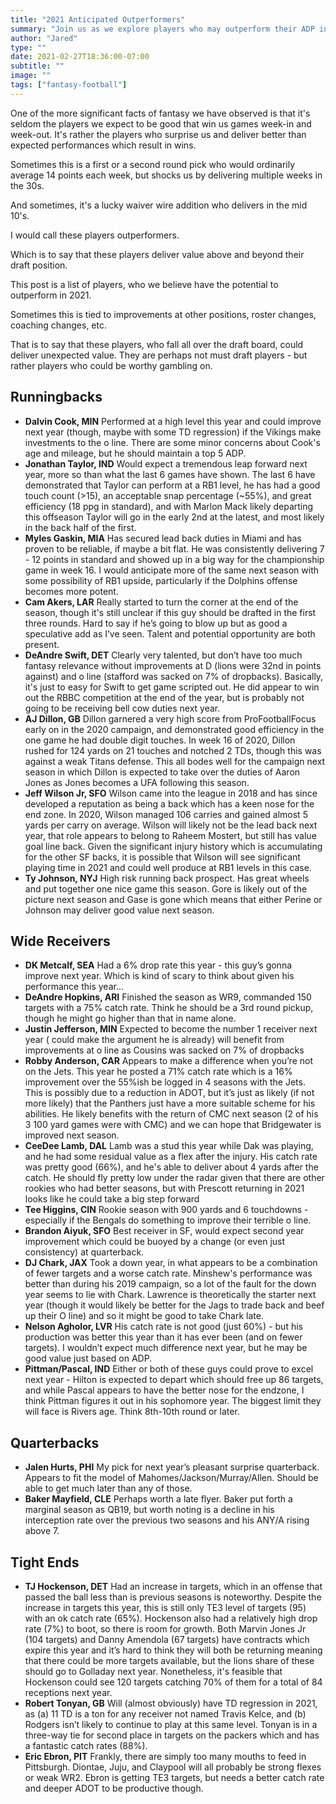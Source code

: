 ```yaml
---
title: "2021 Anticipated Outperformers"
summary: "Join us as we explore players who may outperform their ADP in the coming season"
author: "Jared"
type: ""
date: 2021-02-27T18:36:00-07:00
subtitle: ""
image: ""
tags: ["fantasy-football"]
---
```


One of the more significant facts of fantasy we have observed is that it's seldom the players we expect to be good that win us games week-in and week-out. It's rather the players who surprise us and deliver better than expected performances which result in wins.

Sometimes this is a first or a second round pick who would ordinarily average 14 points each week, but shocks us by delivering multiple weeks in the 30s. 

And sometimes, it's a lucky waiver wire addition who delivers in the mid 10's.

I would call these players outperformers.

Which is to say that these players deliver value above and beyond their draft position. 

This post is a list of players, who we believe have the potential to outperform in 2021. 

Sometimes this is tied to improvements at other positions, roster changes, coaching changes, etc.

That is to say that these players, who fall all over the draft board, could deliver unexpected value. They are perhaps not must draft players - but rather players who could be worthy gambling on.

## Runningbacks

- **Dalvin Cook, MIN**
  Performed at a high level this year and could improve next year (though, maybe with some TD regression) if the Vikings make investments to the o line. There are some minor concerns about Cook's age and mileage, but he should maintain a top 5 ADP.
- **Jonathan Taylor, IND**
  Would expect a tremendous leap forward next year, more so than what the last 6 games have shown. The last 6 have demonstrated that Taylor can perform at a RB1 level, he has had a good touch count (>15), an acceptable snap percentage (~55%),  and great efficiency (18 ppg in standard), and with Marlon Mack likely departing this offseason Taylor will go in the early 2nd at the latest, and most likely in the back half of the first.
- **Myles Gaskin, MIA**
  Has secured lead back duties in Miami and has proven to be reliable, if maybe a bit flat. He was consistently delivering 7 - 12 points in standard and showed up in a big way for the championship game in week 16. I would anticipate more of the same next season with some possibility of RB1 upside, particularly if the Dolphins offense becomes more potent.
- **Cam Akers, LAR**
  Really started to turn the corner at the end of the season, though it's still unclear if this guy should be drafted in the first three rounds. Hard to say if he’s going to blow up but as good a speculative add as I’ve seen. Talent and potential opportunity are both present. 
- **DeAndre Swift, DET**
  Clearly very talented, but don’t have too much fantasy relevance without improvements at D (lions were 32nd in points against) and o line (stafford was sacked on 7% of dropbacks). Basically, it's just to easy for Swift to get game scripted out. He did appear to win out the RBBC competition at the end of the year, but is probably not going to be receiving bell cow duties next year. 
- **AJ Dillon, GB**
  Dillon garnered a very high score from ProFootballFocus early on in the 2020 campaign, and demonstrated good efficiency in the one game he had double digit touches. In week 16 of 2020, Dillon rushed for 124 yards on 21 touches and notched 2 TDs, though this was against a weak Titans defense. This all bodes well for the campaign next season in which Dillon is expected to take over the duties of Aaron Jones as Jones becomes a UFA following this season.
- **Jeff Wilson Jr, SFO**
  Wilson came into the league in 2018 and has since developed a reputation as being a back which has a keen nose for the end zone. In 2020, Wilson managed 106 carries and gained almost 5 yards per carry on average. Wilson will likely not be the lead back next year, that role appears to belong to Raheem Mostert, but still has value goal line back. Given the significant injury history which is accumulating for the other SF backs, it is possible that Wilson will see significant playing time in 2021 and could well produce at RB1 levels in this case.
- **Ty Johnson, NYJ**
  High risk running back prospect. Has great wheels and put together one nice  game this season. Gore is likely out of the picture next season and Gase is gone which means that either Perine or Johnson may deliver good value next season. 

## Wide Receivers

- **DK Metcalf, SEA**
  Had a 6% drop rate this year - this guy’s gonna improve next year. Which is kind of scary to think about given his performance this year...
- **DeAndre Hopkins, ARI**
  Finished the season as WR9, commanded 150 targets with a 75% catch rate. Think he should be a 3rd round pickup, though he might go higher than that in  name alone.
- **Justin Jefferson, MIN**
  Expected to become  the number 1 receiver next year ( could make the argument he is already) will benefit from improvements at o line as Cousins was sacked on 7% of dropbacks
- **Robby Anderson, CAR**
  Appears to make a difference when you’re not on the Jets. This year he posted a  71% catch rate which is a 16% improvement over the 55%ish be logged in 4 seasons with the Jets. This is possibly due to a reduction in ADOT, but it’s just as likely (if not more likely) that the Panthers just have a  more suitable scheme for his abilities. He likely benefits with the  return of CMC next season (2 of his 3 100 yard games were with CMC) and  we can hope that Bridgewater is improved next season. 
- **CeeDee Lamb, DAL**
  Lamb was a stud this year while Dak was playing, and he had some residual value as a flex after the injury. His catch rate was pretty good (66%), and he's able to deliver about 4 yards after the catch. He should fly pretty low under the radar given that there are other rookies who had better seasons, but with Prescott returning in 2021 looks like he could take a big step forward
- **Tee Higgins, CIN**
  Rookie season with 900 yards and 6 touchdowns - especially if the Bengals do  something to improve their terrible o line. 
- **Brandon Aiyuk, SFO**
  Best receiver in SF, would expect second year improvement which could be  buoyed by a change (or even just consistency) at quarterback.
- **DJ Chark, JAX**
  Took a down year, in what appears to be a combination of fewer targets and a worse catch rate. Minshew's performance was better than during his 2019 campaign, so a lot of the fault for the down year seems to lie with Chark. Lawrence is theoretically the starter next year (though it would likely be better for the Jags to trade back and beef up their O line) and so it might be good to take Chark late.
- **Nelson Agholor, LVR**
  His catch rate is not good (just 60%) - but his production was better this year than it has ever been (and on fewer targets). I wouldn’t expect much difference next year, but he may be good value just based on ADP.
- **Pittman/Pascal, IND**
  Either or both of these guys could  prove to excel next year - Hilton is expected to depart which should  free up 86 targets, and while Pascal appears to have the better nose for the endzone, I think Pittman figures it out in his sophomore year. The  biggest limit they will face is Rivers age. Think 8th-10th round or  later. 

## Quarterbacks

- **Jalen Hurts, PHI**
  My pick for next year’s pleasant surprise quarterback. Appears to fit the model of Mahomes/Jackson/Murray/Allen. Should be able to get much later than  any of those. 
- **Baker Mayfield, CLE**
  Perhaps worth a late flyer. Baker put forth a marginal season as QB19, but worth noting is a decline in his interception rate over the previous two seasons and his ANY/A rising above 7.

## Tight Ends

- **TJ Hockenson, DET**
  Had an increase in targets, which in an offense that passed the ball less than is previous seasons is noteworthy. Despite the increase in targets this year, this is still only TE3 level of targets (95) with an ok catch rate (65%). Hockenson also had a relatively high drop rate (7%) to boot, so there is room for growth. Both Marvin Jones Jr (104 targets) and Danny Amendola (67  targets) have contracts which expire this year and it’s hard to think they will both be returning meaning that there could be more targets available, but the lions share of these should go to Golladay next year. Nonetheless, it's feasible that Hockenson could see 120 targets catching 70% of them for a total of 84 receptions next year.
- **Robert Tonyan, GB**
  Will (almost obviously) have TD regression in 2021, as (a) 11 TD is a ton for any receiver not named Travis Kelce, and (b) Rodgers isn’t likely to continue to play at this same level. Tonyan is in a three-way tie for second place in targets on the packers which and has a fantastic catch rates (88%).
- **Eric Ebron, PIT**
  Frankly, there are simply too many mouths to feed in Pittsburgh.  Diontae, Juju, and Claypool will all probably be strong flexes or weak WR2. Ebron is getting TE3 targets, but needs a better catch rate and deeper ADOT to be productive though.